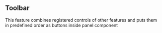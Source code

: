 <h2>Toolbar</h2>

This feature combines registered controls of other features and puts them in predefined order as buttons inside panel component
